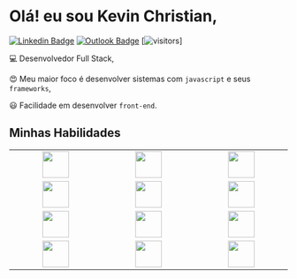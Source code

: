 # Olá! eu sou Kevin Christian,
[![Linkedin Badge](https://img.shields.io/badge/-kevinnchristian-blue?style=flat-square&logo=Linkedin&logoColor=white&link=https://www.linkedin.com/in/kevinnchristian/)](https://www.linkedin.com/in/kevinnchristian/) [![Outlook Badge](https://img.shields.io/badge/-kevin.cmribeiro@outlook.com-blue?style=flat-square&link=mailto:kevin.cmribeiro@outlook.com)](mailto:kevin.cmribeiro@outlook.com) [![visitors](https://visitor-badge.glitch.me/badge?page_id=kevinnchristian.kevinnchristian)]

:computer: Desenvolvedor Full Stack,

:heart_eyes: Meu maior foco é desenvolver sistemas com `javascript` e seus `frameworks`, 

:smiley: Facilidade em desenvolver `front-end`.

## Minhas Habilidades

<table>
  <tbody>
    <tr valign="top">
      <td width="10%" align="center">
        <img height="48px" src="https://img.icons8.com/color/48/000000/javascript.png">
      </td>
      <td width="10%" align="center">
        <img height="48px" src="https://img.icons8.com/color/48/000000/nodejs.png">
      </td>
      <td width="10%" align="center">
        <img height="48px" src="https://img.icons8.com/color/48/000000/react-native.png">
      </td>
    </tr>
    <tr valign="top">
      <td width="10%" align="center">
        <img height="48px" src="https://img.icons8.com/color/48/000000/html-5.png">
      </td>
      <td width="10%" align="center">
        <img height="48px" src="https://img.icons8.com/color/48/000000/css3.png">
      </td>
      <td width="10%" align="center">
        <img height="48px" src="https://res.cloudinary.com/kevinnchristian/image/upload/v1594675630/bootstrap_wnrqzq.svg">
      </td>
    </tr>
    <tr valign="top">
      <td width="10%" align="center">
        <img height="48px" src="https://res.cloudinary.com/kevinnchristian/image/upload/v1594675630/sequelize_nc3i6v.svg">
      </td>
      <td width="10%" align="center">
        <img height="48px" src="https://res.cloudinary.com/kevinnchristian/image/upload/v1594675630/mysql_v4bxfo.svg">
      </td>
      <td width="10%" align="center">
        <img height="48px" src="https://res.cloudinary.com/kevinnchristian/image/upload/v1594675630/mongodb_imrfbs.svg">
      </td>
    </tr>
    <tr valign="top">
      <td width="10%" align="center">
        <img height="48px" src="https://img.icons8.com/fluent/48/000000/visual-studio-code-2019.png">
      </td>
      <td width="10%" align="center">
        <img height="48px" src="https://img.icons8.com/color/48/000000/git.png">
      </td>
      <td width="10%" align="center">
        <img height="48px" src="https://res.cloudinary.com/kevinnchristian/image/upload/v1594675630/npm_reohxz.png">
      </td>
    </tr>
  </tbody>
</table>
